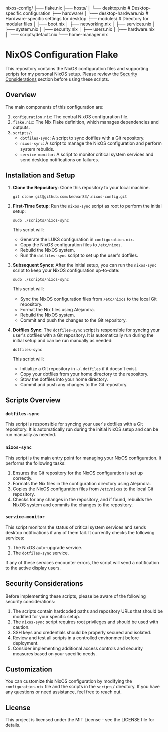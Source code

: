 nixos-config/
├── flake.nix
├── hosts/
│   └── desktop.nix               # Desktop-specific configuration
├── hardware/
│   └── desktop-hardware.nix      # Hardware-specific settings for desktop
├── modules/                      # Directory for modular files
│   ├── boot.nix
│   ├── networking.nix
│   ├── services.nix
│   ├── system.nix
│   ├── security.nix
│   ├── users.nix
│   ├── hardware.nix            
│   └── scripts/default.nix
└── home-manager.nix              



# NixOS Configuration Flake

This repository contains the NixOS configuration files and supporting scripts for my personal NixOS setup. Please review the [Security Considerations](#security-considerations) section before using these scripts.

## Overview

The main components of this configuration are:

1. `configuration.nix`: The central NixOS configuration file.
2. `flake.nix`: The Nix Flake definition, which manages dependencies and outputs.
3. `scripts/`:
   - `dotfiles-sync`: A script to sync dotfiles with a Git repository.
   - `nixos-sync`: A script to manage the NixOS configuration and perform system rebuilds.
   - `service-monitor`: A script to monitor critical system services and send desktop notifications on failures.

## Installation and Setup

1. **Clone the Repository**: Clone this repository to your local machine.

   ```
   git clone git@github.com:kedwar83/.nixos-config.git
   ```

2. **First-Time Setup**: Run the `nixos-sync` script as root to perform the initial setup:

   ```
   sudo ./scripts/nixos-sync
   ```

   This script will:
   - Generate the LUKS configuration in `configuration.nix`.
   - Copy the NixOS configuration files to `/etc/nixos`.
   - Rebuild the NixOS system.
   - Run the `dotfiles-sync` script to set up the user's dotfiles.

3. **Subsequent Syncs**: After the initial setup, you can run the `nixos-sync` script to keep your NixOS configuration up-to-date:

   ```
   sudo ./scripts/nixos-sync
   ```

   This script will:
   - Sync the NixOS configuration files from `/etc/nixos` to the local Git repository.
   - Format the Nix files using Alejandra.
   - Rebuild the NixOS system.
   - Commit and push the changes to the Git repository.

4. **Dotfiles Sync**: The `dotfiles-sync` script is responsible for syncing your user's dotfiles with a Git repository. It is automatically run during the initial setup and can be run manually as needed:

   ```
   dotfiles-sync
   ```

   This script will:
   - Initialize a Git repository in `~/.dotfiles` if it doesn't exist.
   - Copy your dotfiles from your home directory to the repository.
   - Stow the dotfiles into your home directory.
   - Commit and push any changes to the Git repository.

## Scripts Overview

### `dotfiles-sync`

This script is responsible for syncing your user's dotfiles with a Git repository. It is automatically run during the initial NixOS setup and can be run manually as needed.

### `nixos-sync`

This script is the main entry point for managing your NixOS configuration. It performs the following tasks:

1. Ensures the Git repository for the NixOS configuration is set up correctly.
2. Formats the Nix files in the configuration directory using Alejandra.
3. Copies the NixOS configuration files from `/etc/nixos` to the local Git repository.
4. Checks for any changes in the repository, and if found, rebuilds the NixOS system and commits the changes to the repository.

### `service-monitor`

This script monitors the status of critical system services and sends desktop notifications if any of them fail. It currently checks the following services:

1. The NixOS auto-upgrade service.
2. The `dotfiles-sync` service.

If any of these services encounter errors, the script will send a notification to the active display users.

## Security Considerations

Before implementing these scripts, please be aware of the following security considerations:

1. The scripts contain hardcoded paths and repository URLs that should be modified for your specific setup.
2. The `nixos-sync` script requires root privileges and should be used with caution.
3. SSH keys and credentials should be properly secured and isolated.
4. Review and test all scripts in a controlled environment before deployment.
5. Consider implementing additional access controls and security measures based on your specific needs.

## Customization

You can customize this NixOS configuration by modifying the `configuration.nix` file and the scripts in the `scripts/` directory. If you have any questions or need assistance, feel free to reach out.

## License

This project is licensed under the MIT License - see the LICENSE file for details.
